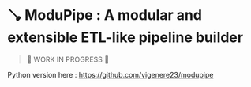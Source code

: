 # 🪠 ModuPipe : A modular and extensible ETL-like pipeline builder

> 🚧 WORK IN PROGRESS 🚧

Python version here : <https://github.com/vigenere23/modupipe>
